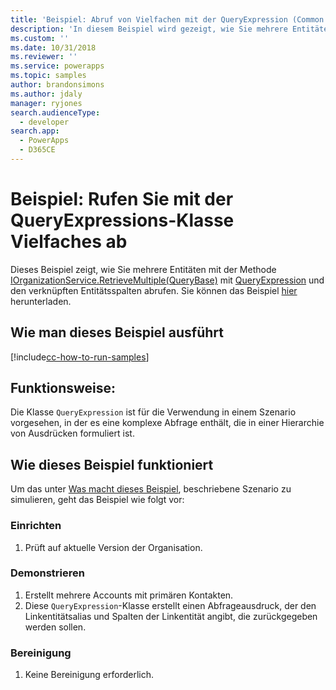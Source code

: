 ```yaml
---
title: 'Beispiel: Abruf von Vielfachen mit der QueryExpression (Common Data Service for Apps) | Microsoft Docs'
description: 'In diesem Beispiel wird gezeigt, wie Sie mehrere Entitäten mit QueryExpression abrufen.'
ms.custom: ''
ms.date: 10/31/2018
ms.reviewer: ''
ms.service: powerapps
ms.topic: samples
author: brandonsimons
ms.author: jdaly
manager: ryjones
search.audienceType:
  - developer
search.app:
  - PowerApps
  - D365CE
---
```

# <a name="sample-retrieve-multiple-with-the-queryexpression-class"></a>Beispiel: Rufen Sie mit der QueryExpressions-Klasse Vielfaches ab

<!-- Re-title? This is really about retrieving  related records 
https://docs.microsoft.com/en-us/dynamics365/customer-engagement/developer/org-service/sample-retrieve-multiple-queryexpression-class
-->
Dieses Beispiel zeigt, wie Sie mehrere Entitäten mit der Methode [IOrganizationService.RetrieveMultiple(QueryBase)](https://docs.microsoft.com/en-us/dotnet/api/microsoft.xrm.sdk.iorganizationservice.retrievemultiple?view=dynamics-general-ce-9#Microsoft_Xrm_Sdk_IOrganizationService_RetrieveMultiple_Microsoft_Xrm_Sdk_Query_QueryBase_) mit [QueryExpression](https://docs.microsoft.com/en-us/dotnet/api/microsoft.xrm.sdk.query.queryexpression?view=dynamics-general-ce-9) und den verknüpften Entitätsspalten abrufen. Sie können das Beispiel [hier](https://github.com/Microsoft/PowerApps-Samples/tree/master/cds/orgsvc/C%23/RetrieveMultipleByQueryExpression) herunterladen.

## <a name="how-to-run-this-sample"></a>Wie man dieses Beispiel ausführt

[!include[cc-how-to-run-samples](../../includes/cc-how-to-run-samples.md)]


## <a name="what-this-sample-does"></a>Funktionsweise:

Die Klasse `QueryExpression` ist für die Verwendung in einem Szenario vorgesehen, in der es eine komplexe Abfrage enthält, die in einer Hierarchie von Ausdrücken formuliert ist.

## <a name="how-this-sample-works"></a>Wie dieses Beispiel funktioniert

Um das unter [Was macht dieses Beispiel](#what-this-sample-does), beschriebene Szenario zu simulieren, geht das Beispiel wie folgt vor:

### <a name="setup"></a>Einrichten

1. Prüft auf aktuelle Version der Organisation.

### <a name="demonstrate"></a>Demonstrieren
1. Erstellt mehrere Accounts mit primären Kontakten.
1. Diese `QueryExpression`-Klasse erstellt einen Abfrageausdruck, der den Linkentitätsalias und Spalten der Linkentität angibt, die zurückgegeben werden sollen.
### <a name="clean-up"></a>Bereinigung

1. Keine Bereinigung erforderlich.
